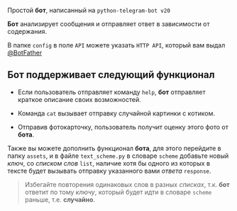 Простой **бот**, написанный на `python-telegram-bot v20`

**Бот** анализирует сообщения и отправляет ответ в зависимости от содержания. 

В папке `config` в поле `API` можете указать `HTTP API`, который вам выдал [@BotFather](t.me/BotFather)

## Бот поддерживает следующий функционал

 - Если пользователь отправляет команду  `help`, **бот** отправляет краткое
   описание своих возможностей.    
   
 - Команда `cat` вызывает отправку случайной картинки с котиком. 
 - Отправив фотокарточку, пользователь получит оценку этого фото от **бота**.

Также вы можете дополнить функционал **бота**, для этого перейдите в папку `assets`, и в файле `text_scheme.py` в словаре `scheme` добавьте новый *ключ*, со *списком слов* `list`, наличие хотя бы одного из которых в тексте будет вызывать отправку указанного вами *ответа* `response`.

> Избегайте повторения одинаковых слов в разных *списках*, т.к. **бот** ответит по тому *ключу*, который будет идти в словаре `scheme` раньше, т.е. **случайно**.
